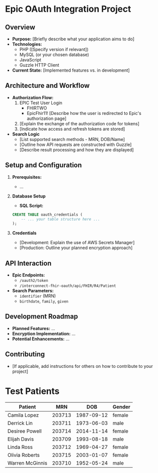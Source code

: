 # Epic OAuth Integration Project

## Overview

* **Purpose:** [Briefly describe what your application aims to do]
* **Technologies:** 
    * PHP ([Specify version if relevant])
    * MySQL (or your chosen database)
    * JavaScript 
    * Guzzle HTTP Client
* **Current State:** [Implemented features vs.  in development]

## Architecture and Workflow

* **Authorization Flow:**
    1. EPIC Test User Login
        - FHIRTWO
        - EpicFhir11!
    [Describe how the user is redirected to Epic's authorization page]
    2. [Explain the exchange of the authorization code for tokens]
    3. [Indicate how access and refresh tokens are stored]
* **Search Logic**
    * [List supported search methods - MRN, DOB/Name]
    * [Outline how API requests are constructed with Guzzle]
    * [Describe result processing and how they are displayed]

## Setup and Configuration

1. **Prerequisites:**
    * ...
2. **Database Setup**
    * **SQL Script:**

    ```sql
    CREATE TABLE oauth_credentials (
        -- ... your table structure here ...
    );  
    ```
3. **Credentials**
    * [Development: Explain the use of AWS Secrets Manager]
    * [Production: Outline your planned encryption approach] 

## API Interaction

* **Epic Endpoints:**
    * `/oauth2/token`
    * `/interconnect-fhir-oauth/api/FHIR/R4/Patient` 
* **Search Parameters:**
    * `identifier` (MRN)
    * `birthdate`, `family`, `given`

## Development Roadmap 

* **Planned Features:** ...
* **Encryption Implementation:** ...
* **Potential Enhancements:** ...

## Contributing

* [If applicable, add instructions for others on how to contribute to your project] 

# Test Patients
|Patient|MRN|DOB|Gender|
|------------|------|----------|------|
|Camila Lopez|203713|1987-09-12|female|
|Derrick Lin|203711|1973-06-03|male|
|Desiree Powell|203714|2014-11-14|female|
|Elijah Davis|203709|1993-08-18|male|
|Linda Ross|203712|1969-04-27|female|
|Olivia Roberts|203715|2003-01-07|female|
|Warren McGinnis|203710|1952-05-24|male|